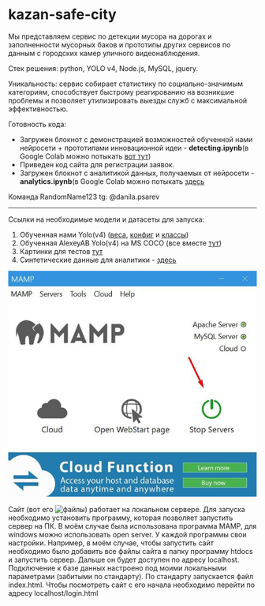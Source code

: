 # kazan-safe-city

Мы представляем сервис по детекции мусора на дорогах и заполненности мусорных баков и прототипы других сервисов по данным с городских камер уличного видеонаблюдения.

Стек решения: python, YOLO v4, Node.js, MySQL, jquery. 

Уникальность: сервис собирает статистику по социально-значимым категориям, способствует быстрому реагированию на возникшие проблемы и позволяет утилизировать выезды служб с максимальной эффективностью.

Готовность кода: 
*   Загружен блокнот с демонстрацией возможностей обученной нами нейросети + прототипами инновационной идеи  - **detecting.ipynb**(в Google Colab можно потыкать [вот тут](https://colab.research.google.com/drive/1LmyxJ_Iw7oBvdloJ4mQ4XOzqbSvL2E_J#scrollTo=eF32itPA5tQH))
*   Приведен код сайта для регистрации заявок. 
*   Загружен блокнот c аналитикой данных, получаемых от нейросети - **analytics.ipynb**(в Google Colab можно потыкать [здесь](https://colab.research.google.com/drive/1fcvG2pGh4M2Rr9ffDyB1OT624lay63qb?usp=sharing)

Команда RandomName123
tg: @danila.psarev

-------
Ссылки на необходимые модели и датасеты для запуска:
1) Обученная нами Yolo(v4) ([веса](https://drive.google.com/file/d/142cfyQvu-TBshoNDFHg8wA4Tu09tQS7x/view?usp=sharing), [конфиг](https://drive.google.com/file/d/1XrCOuRW_1hXxTDCACo4sB4yn610n40-O/view?usp=sharing) и [классы](https://drive.google.com/file/d/16yQydO6YRk_6Pte2jYgsjwi1ziLmIfWD/view?usp=sharing))
2) Обученная AlexeyAB Yolo(v4) на MS COCO (все вместе [тут](https://drive.google.com/drive/folders/1myqcAWoi_2dBmUax6LYcs_A9yMrPRFG1?usp=sharing))
3) Картинки для тестов [тут](https://drive.google.com/drive/folders/1ZRBzBZ3Qd_Cl4rcRlgjXzpOtiVvNIUsm?usp=sharing)
4) Синтетические данные для аналитики - [здесь](https://docs.google.com/spreadsheets/d/1UqonEkA59Ai8FHxJ3JpxbI8mpEXhKWhb/edit?usp=sharing&ouid=117668986999935717641&rtpof=true&sd=true)

![mamp](pics/mamp.jpg)

Сайт (вот его ![файлы](site_requests/)) работает на локальном сервере. Для запуска необходимо установить программу, которая позволяет запустить сервер на ПК. В моём случае была использована программа MAMP, для windows можно использовать open server.
У каждой программы свои настройки. Например, в моём случае, чтобы запустить сайт необходимо было добавить все файлы сайта в папку программу htdocs и запустить сервер. Дальше он будет доступен по адресу localhost. Подключение к базе данных настроено под моими локальными параметрами (забитыми по стандарту).
По стандарту запускается файл index.html. Чтобы посмотреть сайт с его начала необходимо перейти по адресу localhost/login.html
